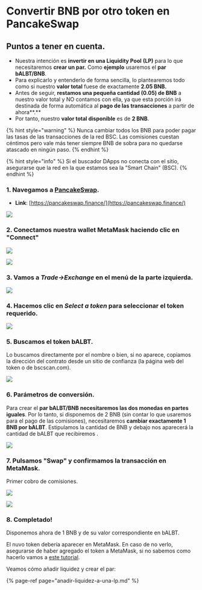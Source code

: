 # Convertir BNB por otro token en PancakeSwap

## Puntos a tener en cuenta.

* Nuestra intención es **invertir en una Liquidity Pool** **\(LP\)** para lo que necesitaremos **crear un par.** Como **ejemplo** usaremos el **par bALBT/BNB**.
* Para explicarlo y entenderlo de forma sencilla, lo plantearemos todo como si nuestro **valor total** fuese de exactamente **2.05 BNB.**
* Antes de seguir, **restamos una pequeña cantidad \(0.05\) de BNB** a nuestro valor total y NO contamos con ella, ya que esta porción irá destinada de forma automática al **pago de las transacciones** a partir de ahora**.** 
* Por tanto, nuestro **valor total disponible** es de **2 BNB**.

{% hint style="warning" %}
Nunca cambiar todos los BNB para poder pagar las tasas de las transacciones de la red BSC. Las comisiones cuestan céntimos pero vale más tener siempre BNB de sobra para no quedarse atascado en ningún paso.
{% endhint %}

{% hint style="info" %}
Si el buscador DApps no conecta con el sitio, asegurarse que la red en la que estamos sea la "Smart Chain" \(BSC\).
{% endhint %}

### 1. Navegamos a [PancakeSwap](https://pancakeswap.finance/).

* **Link**: [https://pancakeswap.finance/](https://pancakeswap.finance/)



![](../../../../../.gitbook/assets/1%20%287%29.png)

### 

### 2. Conectamos nuestra wallet MetaMask haciendo clic en "Connect"



![](../../../../../.gitbook/assets/2%20%286%29.png)



![](../../../../../.gitbook/assets/3%20%286%29.png)



### 3. Vamos a _Trade→Exchange_  en el menú de la parte izquierda.



![](../../../../../.gitbook/assets/4%20%287%29.png)



### 4. Hacemos clic en _Select a token_ para seleccionar el token requerido.



![](../../../../../.gitbook/assets/4.5.png)



### 5. Buscamos el token bALBT.

Lo buscamos directamente por el nombre o bien, si no aparece, copiamos la dirección del contrato desde un sitio de confianza \(la página web del token o de bscscan.com\).



![](../../../../../.gitbook/assets/image%20%2810%29.png)



### 6. Parámetros de conversión.

Para crear el **par bALBT/BNB necesitaremos las dos monedas en partes iguales**. Por lo tanto, si disponemos de 2 BNB \(sin contar lo que usaremos para el pago de las comisiones\), necesitaremos **cambiar exactamente 1 BNB por bALBT**. Estipulamos la cantidad de BNB y debajo nos aparecerá la cantidad de bALBT que recibiremos .



![](../../../../../.gitbook/assets/image%20%2811%29.png)



### 7. Pulsamos "Swap" y confirmamos la transacción en MetaMask.

Primer cobro de comisiones.

![](../../../../../.gitbook/assets/image%20%2813%29.png)



![](../../../../../.gitbook/assets/image%20%288%29.png)

### 

### 8. Completado!

Disponemos ahora de 1 BNB y de su valor correspondiente en bALBT.

El nuvo token debería aparecer en MetaMask. En caso de no verlo, asegurarse de haber agregado el token a MetaMask, si no sabemos como hacerlo vamos a [este tutorial](../../metamask/como-anadir-un-token-personalizado-a-metamask.md).



Veamos cómo añadir liquidez y crear el par:

{% page-ref page="anadir-liquidez-a-una-lp.md" %}





